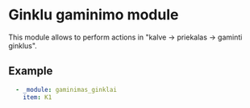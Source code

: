 # Ginklu gaminimo module

This module allows to perform actions in "kalve -> priekalas -> gaminti ginklus".

## Example

```yaml
  - _module: gaminimas_ginklai
    item: K1
```
